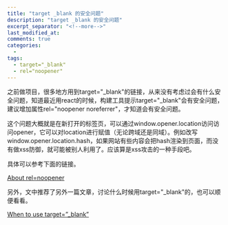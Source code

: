 ```yaml
---
title: "target _blank 的安全问题"
description: "target _blank 的安全问题"
excerpt_separator: "<!--more-->"
last_modified_at: 
comments: true
categories:
  -
tags:
  - target="_blank"
  - rel="noopener"
---
```


之前做项目，很多地方用到target="_blank"的链接，从来没有考虑过会有什么安全问题，知道最近用react的时候，构建工具提示target="_blank"会有安全问题，建议增加属性rel="noopener noreferrer"，才知道会有安全问题。

这个问题大概就是在新打开的标签页，可以通过window.opener.location访问访问opener，它可以对location进行赋值（无论跨域还是同域）。例如改写window.opener.location.hash，如果网站有些内容会把hash渲染到页面，而没有做xss防御，就可能被别人利用了。应该算是xss攻击的一种手段吧。

具体可以参考下面的链接。

<site><a target="_blank" href="https://mathiasbynens.github.io/rel-noopener/">About rel=noopener</a></site>

另外，文中推荐了另外一篇文章，讨论什么时候用target="_blank"的，也可以顺便看看。

<site><a target="_blank" href="https://css-tricks.com/use-target_blank/">When to use target=”_blank”</a></site>
